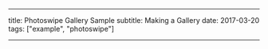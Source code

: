 
---

title: Photoswipe Gallery Sample
subtitle: Making a Gallery
date: 2017-03-20
tags: ["example", "photoswipe"]

---
